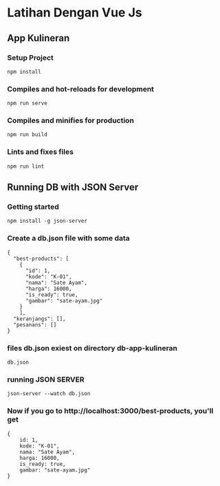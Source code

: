 # Latihan Dengan Vue Js
## App Kulineran

### Setup Project
```
npm install
```

### Compiles and hot-reloads for development
```
npm run serve
```

### Compiles and minifies for production
```
npm run build
```

### Lints and fixes files
```
npm run lint
```

## Running DB with JSON Server
### Getting started
```
npm install -g json-server
```

### Create a db.json file with some data
```
{
  "best-products": [
    {
      "id": 1,
      "kode": "K-01",
      "nama": "Sate Ayam",
      "harga": 16000,
      "is_ready": true,
      "gambar": "sate-ayam.jpg"
    }
    ],
  "keranjangs": [],
  "pesanans": []
}
```

### files db.json exiest on directory db-app-kulineran
```
db.json
```

### running JSON SERVER
```
json-server --watch db.json
```

### Now if you go to http://localhost:3000/best-products, you'll get
```
{
    id: 1,
    kode: "K-01",
    nama: "Sate Ayam",
    harga: 16000,
    is_ready: true,
    gambar: "sate-ayam.jpg"
}
```



